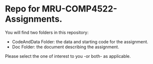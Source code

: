 # Repo for MRU-COMP4522-Assignments.

You will find two folders in this repository:

- CodeAndData Folder: the data and starting code for the assignment.
- Doc Folder: the document describing the assignment.

Please select the one of interest to you -or both- as applicable.
